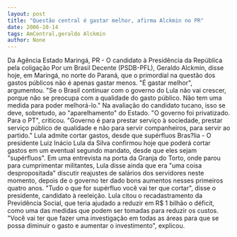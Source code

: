 ```yaml
---
layout: post
title: "Questão central é gastar melhor, afirma Alckmin no PR"
date: 2006-10-14
tags: AmCentral,geraldo Alckmin
author: None
---
```

Da Agência Estado
Maringá, PR - O candidato à Presidência da República pela coligação Por um Brasil Decente (PSDB-PFL), Geraldo Alckmin, disse hoje, em Maringá, no norte do Paraná, que o primordial na questão dos gastos públicos não é apenas gastar menos. \"É gastar melhor\", argumentou. 
\"Se o Brasil continuar com o governo do Lula não vai crescer, porque não se preocupa com a qualidade do gasto público. Não tem uma medida para poder melhorá-lo.\"
Na avaliação do candidato tucano, isso se deve, sobretudo, ao \"aparelhamento\" do Estado. \"O governo foi privatizado. Para o PT\", criticou. \"Governo é para prestar serviço à sociedade, prestar serviço público de qualidade e não para servir companheiros, para servir ao partido.\" 
Lula admite cortar gastos, desde que supérfluos
Bras?lia - O presidente Luiz Inácio Lula da Silva confirmou hoje que poderá cortar gastos em um eventual segundo mandato, desde que eles sejam \"supérfluos\". 
Em uma entrevista na porta da Granja do Torto, onde parou para cumprimentar militantes, Lula disse ainda que era \"uma coisa despropositada\" discutir reajustes de salários dos servidores neste momento, depois de o governo ter dado bons aumentos nesses primeiros quatro anos. \"Tudo o que for supérfluo você vai ter que cortar\", disse o presidente, candidato à reeleição.
Lula citou o recadastramento da Previdência Social, que teria ajudado a reduzir em R$ 1 bilhão o déficit, como uma das medidas que podem ser tomadas para reduzir os custos. \"Você vai ter que fazer uma investigação em todas as áreas para que se possa diminuir o gasto e aumentar o investimento\", explicou.  